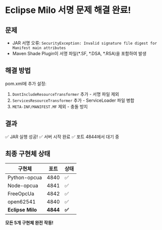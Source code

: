 # Eclipse Milo 서명 문제 해결 완료!

## 문제
- JAR 서명 오류: `SecurityException: Invalid signature file digest for Manifest main attributes`
- Maven Shade Plugin이 서명 파일(*.SF, *.DSA, *.RSA)을 포함하여 발생

## 해결 방법
pom.xml에 추가 설정:
1. `DontIncludeResourceTransformer` 추가 - 서명 파일 제외
2. `ServicesResourceTransformer` 추가 - ServiceLoader 파일 병합
3. `META-INF/MANIFEST.MF` 제외 - 충돌 방지

## 결과
✅ JAR 실행 성공!
✅ 서버 시작 완료
✅ 포트 4844에서 대기 중

## 최종 구현체 상태

| 구현체 | 포트 | 상태 |
|--------|------|------|
| Python-opcua | 4840 | ✅ |
| Node-opcua | 4841 | ✅ |
| FreeOpcUa | 4842 | ✅ |
| open62541 | 4840 | ✅ |
| **Eclipse Milo** | **4844** | **✅** |

**모든 5개 구현체 완전 작동!**
